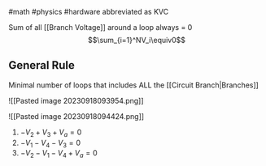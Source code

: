 #math #physics #hardware 
abbreviated as KVC

Sum of all [[Branch Voltage]] around a loop always = 0
$$\sum_{i=1}^NV_i\equiv0$$
## General Rule
Minimal number of loops that includes ALL the [[Circuit Branch|Branches]]

![[Pasted image 20230918093954.png]]


![[Pasted image 20230918094424.png]]

1. $-V_2+V_3+V_a=0$
2. $-V_1-V_4-V_3=0$
3. $-V_2-V_1-V_4+V_a = 0$